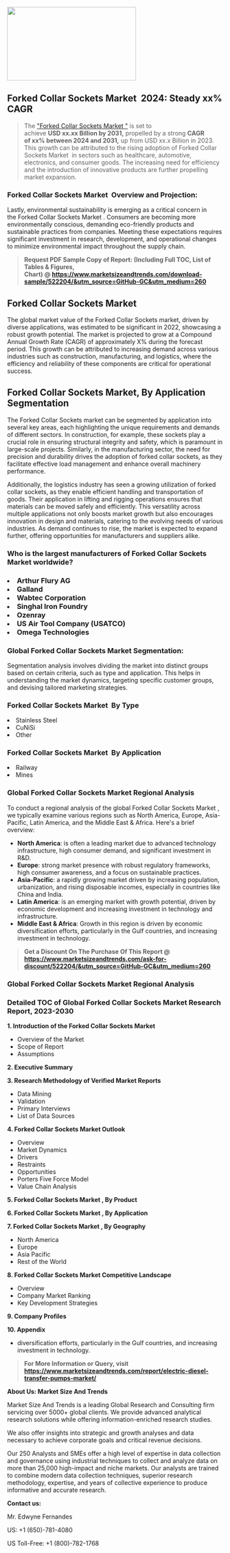<p><img class="alignnone size-medium wp-image-20088" src="https://ffe5etoiles.com/wp-content/uploads/2024/12/MST1-300x171.png" alt="" width="300" height="171" /></p><h2 id="ember46" class="ember-view reader-text-block__heading-2">Forked Collar Sockets Market &nbsp;2024: Steady&nbsp;xx% CAGR</h2><blockquote id="ember47" class="ember-view reader-text-block__blockquote">The&nbsp;<a class="app-aware-link " href="https://www.marketsizeandtrends.com/download-sample/522204/&utm_source=GitHub-GC&utm_medium=260" target="_blank" data-test-app-aware-link="">"Forked Collar Sockets Market "</a>&nbsp;is set to achieve&nbsp;<strong>USD&nbsp;xx.xx&nbsp;Billion by 2031,</strong>&nbsp;propelled by a strong&nbsp;<strong>CAGR of&nbsp;xx% between 2024 and 2031,</strong>&nbsp;up from USD xx.x Billion in 2023. This growth can be attributed to the rising adoption of&nbsp;Forked Collar Sockets Market &nbsp;in sectors such as healthcare, automotive, electronics, and consumer goods. The increasing need for efficiency and the introduction of innovative products are further propelling market expansion.</blockquote><h3 id="ember48" class="ember-view reader-text-block__heading-3">Forked Collar Sockets Market &nbsp;Overview and Projection:</h3><p id="ember49" class="ember-view reader-text-block__paragraph">Lastly, environmental sustainability is emerging as a critical concern in the&nbsp;Forked Collar Sockets Market . Consumers are becoming more environmentally conscious, demanding eco-friendly products and sustainable practices from companies. Meeting these expectations requires significant investment in research, development, and operational changes to minimize environmental impact throughout the supply chain.</p><blockquote id="ember50" class="ember-view reader-text-block__blockquote"><strong>Request PDF Sample Copy of Report: (Including Full TOC, List of Tables &amp; Figures, Chart)&nbsp;@&nbsp;<strong><a href="https://www.marketsizeandtrends.com/download-sample/522204/&utm_source=GitHub-GC&utm_medium=260" target="_blank">https://www.marketsizeandtrends.com/download-sample/522204/&utm_source=GitHub-GC&utm_medium=260</a></strong></strong></blockquote><h3 class=""> <h2>Forked Collar Sockets Market</h2><p>The global market value of the Forked Collar Sockets market, driven by diverse applications, was estimated to be significant in 2022, showcasing a robust growth potential. The market is projected to grow at a Compound Annual Growth Rate (CAGR) of approximately X% during the forecast period. This growth can be attributed to increasing demand across various industries such as construction, manufacturing, and logistics, where the efficiency and reliability of these components are critical for operational success.</p><h2>Forked Collar Sockets Market, By Application Segmentation</h2><p>The Forked Collar Sockets market can be segmented by application into several key areas, each highlighting the unique requirements and demands of different sectors. In construction, for example, these sockets play a crucial role in ensuring structural integrity and safety, which is paramount in large-scale projects. Similarly, in the manufacturing sector, the need for precision and durability drives the adoption of forked collar sockets, as they facilitate effective load management and enhance overall machinery performance.</p><p>Additionally, the logistics industry has seen a growing utilization of forked collar sockets, as they enable efficient handling and transportation of goods. Their application in lifting and rigging operations ensures that materials can be moved safely and efficiently. This versatility across multiple applications not only boosts market growth but also encourages innovation in design and materials, catering to the evolving needs of various industries. As demand continues to rise, the market is expected to expand further, offering opportunities for manufacturers and suppliers alike.</p></h3><h3 id="" class="">Who is the largest manufacturers of&nbsp;Forked Collar Sockets Market worldwide?</h3><h3 class=""></Li><Li>Arthur Flury AG</Li><Li> Galland</Li><Li> Wabtec Corporation</Li><Li> Singhal Iron Foundry</Li><Li> Ozenray</Li><Li> US Air Tool Company (USATCO)</Li><Li> Omega Technologies</h3><h3 id="ember53" class="ember-view reader-text-block__heading-3">Global&nbsp;Forked Collar Sockets Market Segmentation:</h3><p id="ember54" class="ember-view reader-text-block__paragraph">Segmentation analysis involves dividing the market into distinct groups based on certain criteria, such as type and application. This helps in understanding the market dynamics, targeting specific customer groups, and devising tailored marketing strategies.</p><h3 id="" class="">Forked Collar Sockets Market &nbsp;By Type</h3><p></Li><Li>Stainless Steel</Li><Li> CuNiSi</Li><Li> Other</p><h3 id="" class="">Forked Collar Sockets Market &nbsp;By Application</h3><p class=""></Li><Li>Railway</Li><Li> Mines</p><h3 id="ember62" class="ember-view reader-text-block__heading-3">Global Forked Collar Sockets Market Regional Analysis</h3><p id="ember63" class="ember-view reader-text-block__paragraph">To conduct a regional analysis of the global Forked Collar Sockets Market , we typically examine various regions such as North America, Europe, Asia-Pacific, Latin America, and the Middle East &amp; Africa. Here's a brief overview:</p><ul><li><strong>North America</strong>: is often a leading market due to advanced technology infrastructure, high consumer demand, and significant investment in R&amp;D.</li><li><strong>Europe</strong>: strong market presence with robust regulatory frameworks, high consumer awareness, and a focus on sustainable practices.</li><li><strong>Asia-Pacific</strong>: a rapidly growing market driven by increasing population, urbanization, and rising disposable incomes, especially in countries like China and India.</li><li><strong>Latin America</strong>: is an emerging market with growth potential, driven by economic development and increasing investment in technology and infrastructure.</li><li><strong>Middle East &amp; Africa</strong>: Growth in this region is driven by economic diversification efforts, particularly in the Gulf countries, and increasing investment in technology.</li></ul><blockquote id="ember61" class="ember-view reader-text-block__blockquote"><strong>Get a Discount On The Purchase Of This Report @ <strong><a href="https://html-cleaner.com/" target="">https://www.marketsizeandtrends.com/ask-for-discount/522204/&utm_source=GitHub-GC&utm_medium=260</a></strong></strong></blockquote><h3 id="ember62" class="ember-view reader-text-block__heading-3">Global Forked Collar Sockets Market Regional Analysis</h3><h3 id="" class="">Detailed TOC of Global Forked Collar Sockets Market Research Report, 2023-2030</h3><p id="" class=""><strong>1. Introduction of the Forked Collar Sockets Market </strong></p><ul><li>Overview of the Market</li><li>Scope of Report</li><li>Assumptions</li></ul><p id="" class=""><strong>2. Executive Summary</strong></p><p id="" class=""><strong>3. Research Methodology of Verified Market Reports</strong></p><ul><li>Data Mining</li><li>Validation</li><li>Primary Interviews</li><li>List of Data Sources</li></ul><p id="" class=""><strong>4. Forked Collar Sockets Market Outlook</strong></p><ul><li>Overview</li><li>Market Dynamics</li><li>Drivers</li><li>Restraints</li><li>Opportunities</li><li>Porters Five Force Model</li><li>Value Chain Analysis</li></ul><p id="" class=""><strong>5. Forked Collar Sockets Market , By Product</strong></p><p id="" class=""><strong>6. Forked Collar Sockets Market , By Application</strong></p><p id="" class=""><strong>7. Forked Collar Sockets Market , By Geography</strong></p><ul><li>North America</li><li>Europe</li><li>Asia Pacific</li><li>Rest of the World</li></ul><p id="" class=""><strong>8. Forked Collar Sockets Market Competitive Landscape</strong></p><ul><li>Overview</li><li>Company Market Ranking</li><li>Key Development Strategies</li></ul><p id="" class=""><strong>9. Company Profiles</strong></p><p id="" class=""><strong>10. Appendix</strong></p><ul><li>diversification efforts, particularly in the Gulf countries, and increasing investment in technology.</li></ul><blockquote id="ember65" class="ember-view reader-text-block__blockquote"><strong>For More Information or Query, visit <strong><strong><a href="https://html-cleaner.com/" target="">https://www.marketsizeandtrends.com/report/electric-diesel-transfer-pumps-market/</a></strong></strong></strong></blockquote><p id="" class=""><strong>About Us: Market Size And Trends</strong></p><p id="" class="">Market Size And Trends is a leading Global Research and Consulting firm servicing over 5000+ global clients. We provide advanced analytical research solutions while offering information-enriched research studies.</p><p id="" class="">We also offer insights into strategic and growth analyses and data necessary to achieve corporate goals and critical revenue decisions.</p><p id="" class="">Our 250 Analysts and SMEs offer a high level of expertise in data collection and governance using industrial techniques to collect and analyze data on more than 25,000 high-impact and niche markets. Our analysts are trained to combine modern data collection techniques, superior research methodology, expertise, and years of collective experience to produce informative and accurate research.</p><p id="" class=""><strong>Contact us:</strong></p><p id="" class="">Mr. Edwyne Fernandes</p><p id="" class="">US: +1 (650)-781-4080</p><p id="" class="">US Toll-Free: +1 (800)-782-1768</p>
